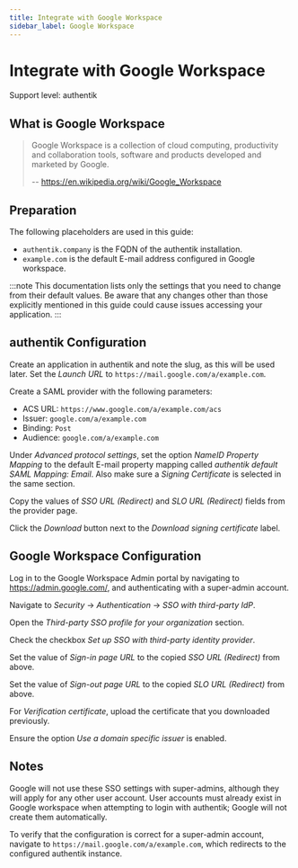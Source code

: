 ```yaml
---
title: Integrate with Google Workspace
sidebar_label: Google Workspace
---
```


# Integrate with Google Workspace

<span class="badge badge--primary">Support level: authentik</span>

## What is Google Workspace

> Google Workspace is a collection of cloud computing, productivity and collaboration tools, software and products developed and marketed by Google.
>
> -- https://en.wikipedia.org/wiki/Google_Workspace

## Preparation

The following placeholders are used in this guide:

- `authentik.company` is the FQDN of the authentik installation.
- `example.com` is the default E-mail address configured in Google workspace.

:::note
This documentation lists only the settings that you need to change from their default values. Be aware that any changes other than those explicitly mentioned in this guide could cause issues accessing your application.
:::

## authentik Configuration

Create an application in authentik and note the slug, as this will be used later. Set the _Launch URL_ to `https://mail.google.com/a/example.com`.

Create a SAML provider with the following parameters:

- ACS URL: `https://www.google.com/a/example.com/acs`
- Issuer: `google.com/a/example.com`
- Binding: `Post`
- Audience: `google.com/a/example.com`

Under _Advanced protocol settings_, set the option _NameID Property Mapping_ to the default E-mail property mapping called _authentik default SAML Mapping: Email_. Also make sure a _Signing Certificate_ is selected in the same section.

Copy the values of _SSO URL (Redirect)_ and _SLO URL (Redirect)_ fields from the provider page.

Click the _Download_ button next to the _Download signing certificate_ label.

## Google Workspace Configuration

Log in to the Google Workspace Admin portal by navigating to https://admin.google.com/, and authenticating with a super-admin account.

Navigate to _Security_ -> _Authentication_ -> _SSO with third-party IdP_.

Open the _Third-party SSO profile for your organization_ section.

Check the checkbox _Set up SSO with third-party identity provider_.

Set the value of _Sign-in page URL_ to the copied _SSO URL (Redirect)_ from above.

Set the value of _Sign-out page URL_ to the copied _SLO URL (Redirect)_ from above.

For _Verification certificate_, upload the certificate that you downloaded previously.

Ensure the option _Use a domain specific issuer_ is enabled.

## Notes

Google will not use these SSO settings with super-admins, although they will apply for any other user account. User accounts must already exist in Google workspace when attempting to login with authentik; Google will not create them automatically.

To verify that the configuration is correct for a super-admin account, navigate to `https://mail.google.com/a/example.com`, which redirects to the configured authentik instance.

